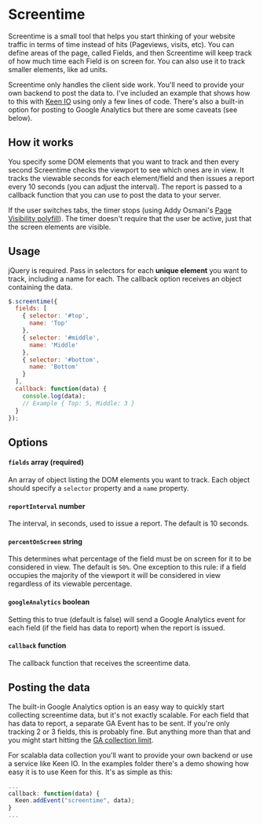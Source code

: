 Screentime
==========

Screentime is a small tool that helps you start thinking of your website traffic in terms of time instead of hits (Pageviews, visits, etc). You can define areas of the page, called Fields, and then Screentime will keep track of how much time each Field is on screen for. You can also use it to track smaller elements, like ad units.

Screentime only handles the client side work. You'll need to provide your own backend to post the data to. I've included an example that shows how to this with [Keen IO](https://keen.io/) using only a few lines of code. There's also a built-in option for posting to Google Analytics but there are some caveats (see below).

## How it works
You specify some DOM elements that you want to track and then every second Screentime checks the viewport to see which ones are in view. It tracks the viewable seconds for each element/field and then issues a report every 10 seconds (you can adjust the interval). The report is passed to a callback function that you can use to post the data to your server.

If the user switches tabs, the timer stops (using Addy Osmani's [Page Visibility polyfill](https://github.com/addyosmani/visibly.js)). The timer doesn't require that the user be active, just that the screen elements are visible.

## Usage
jQuery is required. Pass in selectors for each **unique element** you want to track, including a name for each. The callback option receives an object containing the data.

```javascript
$.screentime({
  fields: [
    { selector: '#top',
      name: 'Top'
    },
    { selector: '#middle',
      name: 'Middle'
    },
    { selector: '#bottom',
      name: 'Bottom'
    }
  ],
  callback: function(data) {
    console.log(data);
    // Example { Top: 5, Middle: 3 }
  }
});
```

## Options
#### `fields` array (required)
An array of object listing the DOM elements you want to track. Each object should specify a `selector` property and a `name` property.

#### `reportInterval` number
The interval, in seconds, used to issue a report. The default is 10 seconds.

#### `percentOnScreen` string
This determines what percentage of the field must be on screen for it to be considered in view. The default is `50%`. One exception to this rule: if a field occupies the majority of the viewport it will be considered in view regardless of its viewable percentage.

#### `googleAnalytics` boolean
Setting this to true (default is false) will send a Google Analytics event for each field (if the field has data to report) when the report is issued.

#### `callback` function
The callback function that receives the screentime data.

## Posting the data
The built-in Google Analytics option is an easy way to quickly start collecting screentime data, but it's not exactly scalable. For each field that has data to report, a separate GA Event has to be sent. If you're only tracking 2 or 3 fields, this is probably fine. But anything more than that and you might start hitting the [GA collection limit](https://developers.google.com/analytics/devguides/collection/gajs/limits-quotas).

For scalabla data collection you'll want to provide your own backend or use a service like Keen IO. In the examples folder there's a demo showing how easy it is to use Keen for this. It's as simple as this:

```javascript
...
callback: function(data) {
  Keen.addEvent("screentime", data);        
}
...
```


